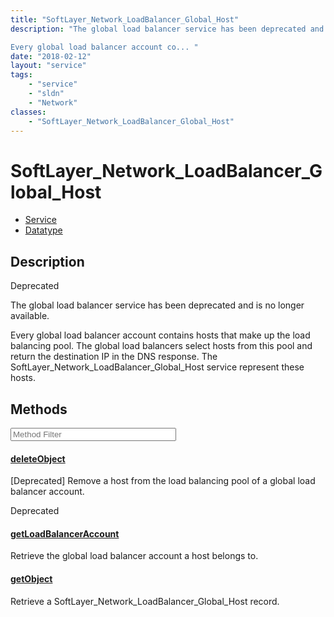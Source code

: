 ```yaml
---
title: "SoftLayer_Network_LoadBalancer_Global_Host"
description: "The global load balancer service has been deprecated and is no longer available. 

Every global load balancer account co... "
date: "2018-02-12"
layout: "service"
tags:
    - "service"
    - "sldn"
    - "Network"
classes:
    - "SoftLayer_Network_LoadBalancer_Global_Host"
---
```

# SoftLayer_Network_LoadBalancer_Global_Host
<div id='service-datatype'>
    <ul id='sldn-reference-tabs'>
    <li id='service'> <a href='/reference/services/SoftLayer_Network_LoadBalancer_Global_Host' >Service</a></li>    <li id='datatype'> <a href='/reference/datatypes/SoftLayer_Network_LoadBalancer_Global_Host' >Datatype</a></li>
    </ul>
</div>

## Description

<div class="deprecated"><span class="deprecation-label">Deprecated  </span></div>

The global load balancer service has been deprecated and is no longer available. 

Every global load balancer account contains hosts that make up the load balancing pool.  The global load balancers select hosts from this pool and return the destination IP in the DNS response.  The SoftLayer_Network_LoadBalancer_Global_Host service represent these hosts. 



        
<div id="properties" class="content service-content">

## Methods

<div class="view-filters">
    <div class="clearfix">
        <div class="search-input-box">
            <input placeholder="Method Filter" onkeyup="titleSearch(inputId='edit-combine', divId='method-div', elementClass='method-row')" 
                type="text" id="edit-combine" value="" size="30" maxlength="128" class="form-text">
        </div>
    </div>
</div>

<div id="method-div">

<div class="method-row deprecated">

#### [deleteObject](/reference/services/SoftLayer_Network_LoadBalancer_Global_Host/deleteObject)
[Deprecated] Remove a host from the load balancing pool of a global load balancer account.

<span class="deprecation-label">Deprecated  </span>


</div>

<div class="method-row">

#### [getLoadBalancerAccount](/reference/services/SoftLayer_Network_LoadBalancer_Global_Host/getLoadBalancerAccount)
Retrieve the global load balancer account a host belongs to.

</div>

<div class="method-row">

#### [getObject](/reference/services/SoftLayer_Network_LoadBalancer_Global_Host/getObject)
Retrieve a SoftLayer_Network_LoadBalancer_Global_Host record.

</div>
</div>

</div>

